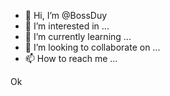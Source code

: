- 👋 Hi, I’m @BossDuy
- 👀 I’m interested in ...
- 🌱 I’m currently learning ...
- 💞️ I’m looking to collaborate on ...
- 📫 How to reach me ...

<!---
BossDuy/BossDuy is a ✨ special ✨ reposit

ory because its `README.md` (this file) appears on your GitHub profile.
You can click the Preview link to take a look at your changes.
--->
Ok

